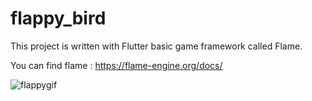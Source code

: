 # flappy_bird

This project is written with Flutter basic game framework called Flame.

You can find flame : https://flame-engine.org/docs/ 

![flappygif](https://user-images.githubusercontent.com/22741824/82132122-155ddf80-97e5-11ea-97b6-591f8f46dd03.gif)
